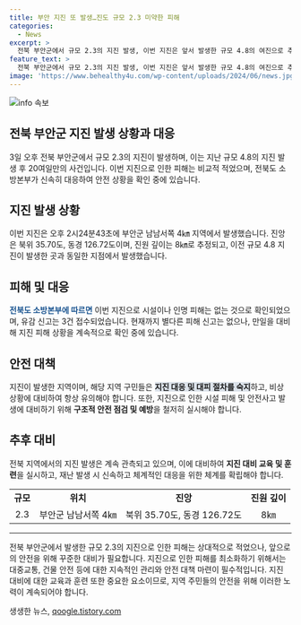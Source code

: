 ```yaml
---
title: 부안 지진 또 발생…진도 규모 2.3 미약한 피해
categories:
  - News
excerpt: >
  전북 부안군에서 규모 2.3의 지진 발생, 이번 지진은 앞서 발생한 규모 4.8의 여진으로 추정. 피해는 없으나 지진으로 인한 흔들림을 느낀 사람들은 3건으로 파악됨. 현재까지 추가 피해 신고는 없으며 소방본부는 지진 피해 상황을 계속 확인 중.
feature_text: >
  전북 부안군에서 규모 2.3의 지진 발생, 이번 지진은 앞서 발생한 규모 4.8의 여진으로 추정. 피해는 없으나 지진으로 인한 흔들림을 느낀 사람들은 3건으로 파악됨. 현재까지 추가 피해 신고는 없으며 소방본부는 지진 피해 상황을 계속 확인 중.
image: 'https://www.behealthy4u.com/wp-content/uploads/2024/06/news.jpg'
---
```


<p><img src="https://www.behealthy4u.com/wp-content/uploads/2024/06/news.jpg" alt="info 속보" /></p>

<h2 data-ke-size="size26">전북 부안군 지진 발생 상황과 대응</h2>

<p data-ke-size="size16">3일 오후 전북 부안군에서 규모 2.3의 지진이 발생하며, 이는 지난 규모 4.8의 지진 발생 후 20여일만의 사건입니다. 이번 지진으로 인한 피해는 비교적 적었으며, 전북도 소방본부가 신속히 대응하여 안전 상황을 확인 중에 있습니다.</p>

<h2 data-ke-size="size24"><b>지진 발생 상황</b></h2>

<p data-ke-size="size16">이번 지진은 오후 2시24분43초에 부안군 남남서쪽 4㎞ 지역에서 발생했습니다. 진앙은 북위 35.70도, 동경 126.72도이며, 진원 깊이는 8㎞로 추정되고, 이전 규모 4.8 지진이 발생한 곳과 동일한 지점에서 발생했습니다.</p>

<h2 data-ke-size="size24"><b>피해 및 대응</b></h2>

<p data-ke-size="size16"><b><span style="color: #1a5490;">전북도 소방본부에 따르면</span></b> 이번 지진으로 시설이나 인명 피해는 없는 것으로 확인되었으며, 유감 신고는 3건 접수되었습니다. 현재까지 별다른 피해 신고는 없으나, 만일을 대비해 지진 피해 상황을 계속적으로 확인 중에 있습니다.</p>

<h2 data-ke-size="size24"><b>안전 대책</b></h2>

<p data-ke-size="size16">지진이 발생한 지역이며, 해당 지역 구민들은 <b><span style="background-color: #21538527;">지진 대응 및 대피 절차를 숙지</span></b>하고, 비상 상황에 대비하여 항상 유의해야 합니다. 또한, 지진으로 인한 시설 피해 및 안전사고 발생에 대비하기 위해 <b>구조적 안전 점검 및 예방</b>을 철저히 실시해야 합니다.</p>

<h2 data-ke-size="size24"><b>추후 대비</b></h2>

<p data-ke-size="size16">전북 지역에서의 지진 발생은 계속 관측되고 있으며, 이에 대비하여 <b>지진 대비 교육 및 훈련</b>을 실시하고, 재난 발생 시 신속하고 체계적인 대응을 위한 체계를 확립해야 합니다.</p>

<table>
<tbody>
<tr>
<td style="text-align: center; height: 17px;"><b>규모</b></td>
<td style="text-align: center; height: 17px;"><b>위치</b></td>
<td style="text-align: center; height: 17px;"><b>진앙</b></td>
<td style="text-align: center; height: 17px;"><b>진원 깊이</b></td>
</tr>
<tr>
<td style="text-align: center; height: 17px;">2.3</td>
<td style="text-align: center; height: 17px;">부안군 남남서쪽 4㎞</td>
<td style="text-align: center; height: 17px;">북위 35.70도, 동경 126.72도</td>
<td style="text-align: center; height: 17px;">8㎞</td>
</tr>
</tbody>
</table>

<hr>

<p data-ke-size="size16">전북 부안군에서 발생한 규모 2.3의 지진으로 인한 피해는 상대적으로 적었으나, 앞으로의 안전을 위해 꾸준한 대비가 필요합니다. 지진으로 인한 피해를 최소화하기 위해서는 대중교통, 건물 안전 등에 대한 지속적인 관리와 안전 대책 마련이 필수적입니다. 지진 대비에 대한 교육과 훈련 또한 중요한 요소이므로, 지역 주민들의 안전을 위해 이러한 노력이 계속되어야 합니다.</p>
생생한 뉴스, <a href="https://qoogle.tistory.com" rel="dofollow">qoogle.tistory.com</a>


